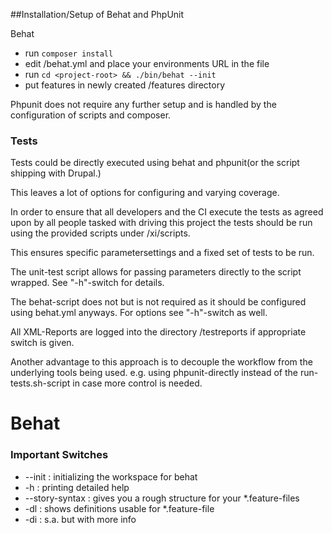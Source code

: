 ##Installation/Setup of Behat and PhpUnit

Behat
 + run ``composer install``
 + edit <project-root>/behat.yml and place your environments URL in the file
 + run ``cd <project-root> && ./bin/behat --init``
 + put features in newly created <project-root>/features directory

Phpunit does not require any further setup and is handled by the configuration of scripts and composer.

### Tests

Tests could be directly executed using behat and phpunit(or the script shipping with Drupal.)

This leaves a lot of options for configuring and varying coverage.

In order to ensure that all developers and the CI execute the tests as agreed upon by all people tasked with driving this project
the tests should be run using the provided scripts under
<project-root>/xi/scripts.

This ensures specific parametersettings and a fixed set of tests to be run.

The unit-test script allows for passing parameters directly to the script wrapped.
See "-h"-switch for details.

The behat-script does not but is not required as it should be configured using behat.yml anyways.
For options see "-h"-switch as well.

All XML-Reports are logged into the directory <project-root>/testreports if appropriate switch is given.


Another advantage to this approach is to decouple the workflow from the 
underlying tools being used. e.g. 
using phpunit-directly instead of the run-tests.sh-script in case more control is needed.


# Behat
### Important Switches
 + --init : initializing the workspace for behat
 + -h : printing detailed help
 + --story-syntax : gives you a rough structure for your *.feature-files
 + -dl : shows definitions usable for *.feature-file 
 + -di : s.a. but with more info